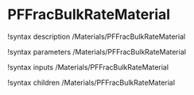 <!-- MOOSE Documentation Stub: Remove this when content is added. -->

# PFFracBulkRateMaterial

!syntax description /Materials/PFFracBulkRateMaterial

!syntax parameters /Materials/PFFracBulkRateMaterial

!syntax inputs /Materials/PFFracBulkRateMaterial

!syntax children /Materials/PFFracBulkRateMaterial
